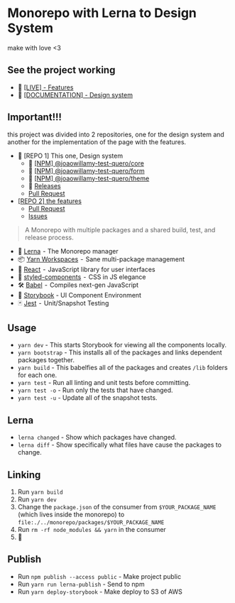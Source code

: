 # Monorepo with Lerna to Design System

make with love <3

## See the project working

- 🚀 [[LIVE] - Features](http://features.frontend.quero.s3-website.us-east-2.amazonaws.com/)
- 📝 [[DOCUMENTATION] - Design system](http://designsystem.frontend.quero.s3-website.us-east-2.amazonaws.com/?path=/docs/core-button--primary)

## Important!!!

this project was divided into 2 repositories, one for the design system and another for the implementation of the page with the features.

- 💄 [REPO 1] This one, Design system
  - 🔧 [[NPM] @joaowillamy-test-quero/core](https://www.npmjs.com/package/@joaowillamy-test-quero/core)
  - 🔧 [[NPM] @joaowillamy-test-quero/form](https://www.npmjs.com/package/@joaowillamy-test-quero/form)
  - 🔧 [[NPM] @joaowillamy-test-quero/theme](https://www.npmjs.com/package/@joaowillamy-test-quero/theme)
  - 🔖 [Releases](https://github.com/joaowillamy/react-storybook-jest-lerna/releases)
  - [Pull Request](https://github.com/joaowillamy/react-storybook-jest-lerna)
- [[REPO 2] the features](https://github.com/joaowillamy/front-end-test-quero)
  - [Pull Request](https://github.com/joaowillamy/front-end-test-quero/pulls?q=is%3Apr+is%3Aclosed)
  - [Issues](https://github.com/joaowillamy/front-end-test-quero/issues?q=is%3Aissue+is%3Aclosed)

> A Monorepo with multiple packages and a shared build, test, and release process.

- 🐉 [Lerna](https://lernajs.io/)  - The Monorepo manager
- 📦 [Yarn Workspaces](https://yarnpkg.com/lang/en/docs/workspaces/)  -  Sane multi-package management
- 🚀 [React](https://reactjs.org/)  -  JavaScript library for user interfaces
- 💅 [styled-components](https://www.styled-components.com/)  -  CSS in JS elegance
- 🛠 [Babel](https://babeljs.io/)  -  Compiles next-gen JavaScript
- 📖 [Storybook](https://storybook.js.org/) - UI Component Environment
- 🃏 [Jest](https://jestjs.io/)  -  Unit/Snapshot Testing

## Usage

- `yarn dev` - This starts Storybook for viewing all the components locally.
- `yarn bootstrap` - This installs all of the packages and links dependent packages together.
- `yarn build` - This babelfies all of the packages and creates `/lib` folders for each one.
- `yarn test` - Run all linting and unit tests before committing.
- `yarn test -o` - Run only the tests that have changed.
- `yarn test -u` - Update all of the snapshot tests.

## Lerna

- `lerna changed` - Show which packages have changed.
- `lerna diff` - Show specifically what files have cause the packages to change.

## Linking

1. Run `yarn build`
1. Run `yarn dev`
1. Change the `package.json` of the consumer from `$YOUR_PACKAGE_NAME` (which lives inside the monorepo) to `file:./../monorepo/packages/$YOUR_PACKAGE_NAME`
1. Run `rm -rf node_modules && yarn` in the consumer
1. 🎉

## Publish

- Run `npm publish --access public` - Make project public
- Run `yarn run lerna-publish` - Send to npm
- Run `yarn deploy-storybook` - Make deploy to S3 of AWS
